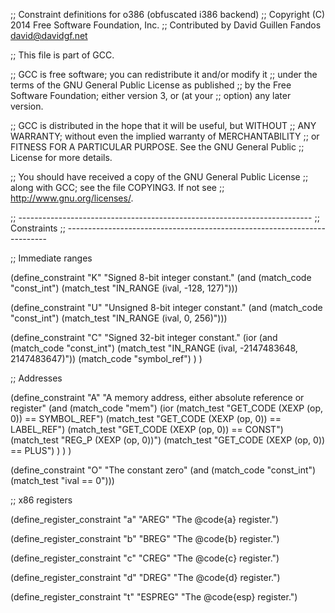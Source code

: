 ;; Constraint definitions for o386 (obfuscated i386 backend)
;; Copyright (C) 2014 Free Software Foundation, Inc.
;; Contributed by David Guillen Fandos <david@davidgf.net>

;; This file is part of GCC.

;; GCC is free software; you can redistribute it and/or modify it
;; under the terms of the GNU General Public License as published
;; by the Free Software Foundation; either version 3, or (at your
;; option) any later version.

;; GCC is distributed in the hope that it will be useful, but WITHOUT
;; ANY WARRANTY; without even the implied warranty of MERCHANTABILITY
;; or FITNESS FOR A PARTICULAR PURPOSE.  See the GNU General Public
;; License for more details.

;; You should have received a copy of the GNU General Public License
;; along with GCC; see the file COPYING3.  If not see
;; <http://www.gnu.org/licenses/>.

;; -------------------------------------------------------------------------
;; Constraints
;; -------------------------------------------------------------------------

;; Immediate ranges

(define_constraint "K"
  "Signed 8-bit integer constant."
  (and (match_code "const_int")
       (match_test "IN_RANGE (ival, -128, 127)")))

(define_constraint "U"
  "Unsigned 8-bit integer constant."
  (and (match_code "const_int")
       (match_test "IN_RANGE (ival, 0, 256)")))

(define_constraint "C"
  "Signed 32-bit integer constant."
  (ior
    (and (match_code "const_int")
         (match_test "IN_RANGE (ival, -2147483648, 2147483647)"))
    (match_code "symbol_ref")
  )
)

;; Addresses

(define_constraint "A"
    "A memory address, either absolute reference or register"
    (and (match_code "mem")
         (ior (match_test "GET_CODE (XEXP (op, 0)) == SYMBOL_REF")
              (match_test "GET_CODE (XEXP (op, 0)) == LABEL_REF")
              (match_test "GET_CODE (XEXP (op, 0)) == CONST")
              (match_test "REG_P (XEXP (op, 0))")
              (match_test "GET_CODE (XEXP (op, 0)) == PLUS")
         )
    )
)

(define_constraint "O"
  "The constant zero"
  (and (match_code "const_int")
       (match_test "ival == 0")))

;; x86 registers

(define_register_constraint "a" "AREG"
 "The @code{a} register.")

(define_register_constraint "b" "BREG"
 "The @code{b} register.")

(define_register_constraint "c" "CREG"
 "The @code{c} register.")

(define_register_constraint "d" "DREG"
 "The @code{d} register.")


(define_register_constraint "t" "ESPREG"
 "The @code{esp} register.")


